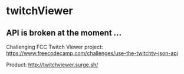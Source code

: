 
# twitchViewer

## API is broken at the moment ...


Challenging FCC Twitch Viewer project: https://www.freecodecamp.com/challenges/use-the-twitchtv-json-api

Product: http://twitchviewer.surge.sh/
